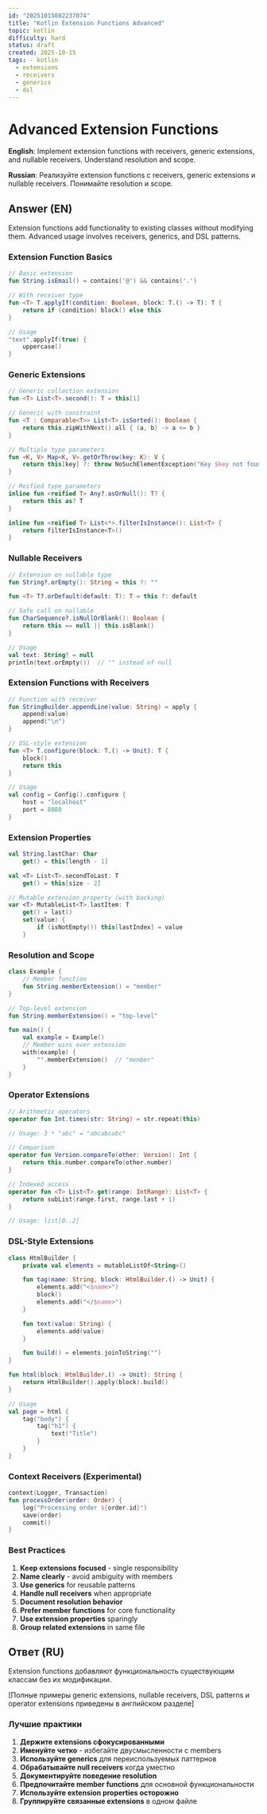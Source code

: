 ```yaml
---
id: "20251015082237074"
title: "Kotlin Extension Functions Advanced"
topic: kotlin
difficulty: hard
status: draft
created: 2025-10-15
tags: - kotlin
  - extensions
  - receivers
  - generics
  - dsl
---
```

# Advanced Extension Functions

**English**: Implement extension functions with receivers, generic extensions, and nullable receivers. Understand resolution and scope.

**Russian**: Реализуйте extension functions с receivers, generic extensions и nullable receivers. Понимайте resolution и scope.

## Answer (EN)

Extension functions add functionality to existing classes without modifying them. Advanced usage involves receivers, generics, and DSL patterns.

### Extension Function Basics

```kotlin
// Basic extension
fun String.isEmail() = contains('@') && contains('.')

// With receiver type
fun <T> T.applyIf(condition: Boolean, block: T.() -> T): T {
    return if (condition) block() else this
}

// Usage
"text".applyIf(true) {
    uppercase()
}
```

### Generic Extensions

```kotlin
// Generic collection extension
fun <T> List<T>.second(): T = this[1]

// Generic with constraint
fun <T : Comparable<T>> List<T>.isSorted(): Boolean {
    return this.zipWithNext().all { (a, b) -> a <= b }
}

// Multiple type parameters
fun <K, V> Map<K, V>.getOrThrow(key: K): V {
    return this[key] ?: throw NoSuchElementException("Key $key not found")
}

// Reified type parameters
inline fun <reified T> Any?.asOrNull(): T? {
    return this as? T
}

inline fun <reified T> List<*>.filterIsInstance(): List<T> {
    return filterIsInstance<T>()
}
```

### Nullable Receivers

```kotlin
// Extension on nullable type
fun String?.orEmpty(): String = this ?: ""

fun <T> T?.orDefault(default: T): T = this ?: default

// Safe call on nullable
fun CharSequence?.isNullOrBlank(): Boolean {
    return this == null || this.isBlank()
}

// Usage
val text: String? = null
println(text.orEmpty())  // "" instead of null
```

### Extension Functions with Receivers

```kotlin
// Function with receiver
fun StringBuilder.appendLine(value: String) = apply {
    append(value)
    append("\n")
}

// DSL-style extension
fun <T> T.configure(block: T.() -> Unit): T {
    block()
    return this
}

// Usage
val config = Config().configure {
    host = "localhost"
    port = 8080
}
```

### Extension Properties

```kotlin
val String.lastChar: Char
    get() = this[length - 1]

val <T> List<T>.secondToLast: T
    get() = this[size - 2]

// Mutable extension property (with backing)
var <T> MutableList<T>.lastItem: T
    get() = last()
    set(value) {
        if (isNotEmpty()) this[lastIndex] = value
    }
```

### Resolution and Scope

```kotlin
class Example {
    // Member function
    fun String.memberExtension() = "member"
}

// Top-level extension
fun String.memberExtension() = "top-level"

fun main() {
    val example = Example()
    // Member wins over extension
    with(example) {
        "".memberExtension()  // "member"
    }
}
```

### Operator Extensions

```kotlin
// Arithmetic operators
operator fun Int.times(str: String) = str.repeat(this)

// Usage: 3 * "abc" = "abcabcabc"

// Comparison
operator fun Version.compareTo(other: Version): Int {
    return this.number.compareTo(other.number)
}

// Indexed access
operator fun <T> List<T>.get(range: IntRange): List<T> {
    return subList(range.first, range.last + 1)
}

// Usage: list[0..2]
```

### DSL-Style Extensions

```kotlin
class HtmlBuilder {
    private val elements = mutableListOf<String>()

    fun tag(name: String, block: HtmlBuilder.() -> Unit) {
        elements.add("<$name>")
        block()
        elements.add("</$name>")
    }

    fun text(value: String) {
        elements.add(value)
    }

    fun build() = elements.joinToString("")
}

fun html(block: HtmlBuilder.() -> Unit): String {
    return HtmlBuilder().apply(block).build()
}

// Usage
val page = html {
    tag("body") {
        tag("h1") {
            text("Title")
        }
    }
}
```

### Context Receivers (Experimental)

```kotlin
context(Logger, Transaction)
fun processOrder(order: Order) {
    log("Processing order ${order.id}")
    save(order)
    commit()
}
```

### Best Practices

1. **Keep extensions focused** - single responsibility
2. **Name clearly** - avoid ambiguity with members
3. **Use generics** for reusable patterns
4. **Handle null receivers** when appropriate
5. **Document resolution behavior**
6. **Prefer member functions** for core functionality
7. **Use extension properties** sparingly
8. **Group related extensions** in same file

## Ответ (RU)

Extension functions добавляют функциональность существующим классам без их модификации.

[Полные примеры generic extensions, nullable receivers, DSL patterns и operator extensions приведены в английском разделе]

### Лучшие практики

1. **Держите extensions сфокусированными**
2. **Именуйте четко** - избегайте двусмысленности с members
3. **Используйте generics** для переиспользуемых паттернов
4. **Обрабатывайте null receivers** когда уместно
5. **Документируйте поведение resolution**
6. **Предпочитайте member functions** для основной функциональности
7. **Используйте extension properties осторожно**
8. **Группируйте связанные extensions** в одном файле
